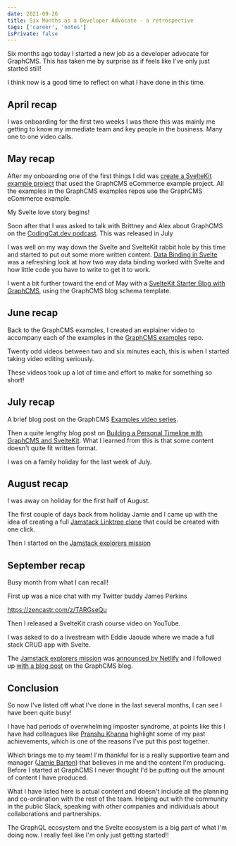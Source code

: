 ```yaml
---
date: 2021-09-26
title: Six Months as a Developer Advocate - a retrospective
tags: ['career', 'notes']
isPrivate: false
---
```


<script>
  import {
    AnchorFm,
    Tweet,
    YouTube
  } from 'sveltekit-embed'
</script>

Six months ago today I started a new job as a developer advocate for
GraphCMS. This has taken me by surprise as if feels like I've only
just started still!

<Tweet tweetLink="GraphCMS/status/1387036398314786821" />

I think now is a good time to reflect on what I have done in this
time.

## April recap

I was onboarding for the first two weeks I was there this was mainly
me getting to know my immediate team and key people in the business.
Many one to one video calls.

## May recap

After my onboarding one of the first things I did was [create a
SvelteKit example project] that used the GraphCMS eCommerce example
project. All the examples in the GraphCMS examples repos use the
GraphCMS eCommerce example.

My Svelte love story begins!

<Tweet tweetLink="spences10/status/1389682243925327874" />

Soon after that I was asked to talk with Brittney and Alex about
GraphCMS on the [CodingCat.dev podcast]. This was released in July

<AnchorFm
  episodeUrl='purrfect-dev/embed/episodes/1-31---Delivering-Digital-Content-with-GraphCMS-e14g55c/a-a650v9a' 
/>

I was well on my way down the Svelte and SvelteKit rabbit hole by this
time and started to put out some more written content. [Data Binding
in Svelte] was a refreshing look at how two way data binding worked
with Svelte and how little code you have to write to get it to work.

I went a bit further toward the end of May with a [SvelteKit Starter
Blog with GraphCMS], using the GraphCMS blog schema template.

## June recap

Back to the GraphCMS examples, I created an explainer video to
accompany each of the examples in the [GraphCMS examples] repo.

Twenty odd videos between two and six minutes each, this is when I
started taking video editing seriously.

<YouTube listId='PL5SvzogSTpeH1Szqw4tPi9ZfgXDbY8GU-'/>

These videos took up a lot of time and effort to make for something so
short!

## July recap

A brief blog post on the GraphCMS [Examples video series].

Then a quite lengthy blog post on [Building a Personal Timeline with
GraphCMS and SvelteKit]. What I learned from this is that some content
doesn't quite fit written format.

I was on a family holiday for the last week of July.

## August recap

I was away on holiday for the first half of August.

The first couple of days back from holiday Jamie and I came up with
the idea of creating a full [Jamstack Linktree clone] that could be
created with one click.

Then I started on the [Jamstack explorers mission]

## September recap

Busy month from what I can recall!

First up was a nice chat with my Twitter buddy James Perkins

https://zencastr.com/z/TARGseQu

Then I released a SvelteKit crash course video on YouTube.

<YouTube youTubeId='zH2qG9YwN3s'/>

I was asked to do a livestream with Eddie Jaoude where we made a full
stack CRUD app with Svelte.

<YouTube youTubeId='aCP6sEvmYU4'/>

The [Jamstack explorers mission] was [announced by Netlify] and I
followed up [with a blog post] on the GraphCMS blog.

## Conclusion

So now I've listed off what I've done in the last several months, I
can see I have been quite busy!

I have had periods of overwhelming imposter syndrome, at points like
this I have had colleagues like [Pranshu Khanna] highlight some of my
past achievements, which is one of the reasons I've put this post
together.

Which brings me to my team! I'm thankful for is a really supportive
team and manager ([Jamie Barton]) that believes in me and the content
I'm producing. Before I started at GraphCMS I never thought I'd be
putting out the amount of content I have produced.

What I have listed here is actual content and doesn't include all the
planning and co-ordination with the rest of the team. Helping out with
the community in the public Slack, speaking with other companies and
individuals about collaborations and partnerships.

The GraphQL ecosystem and the Svelte ecosystem is a big part of what
I'm doing now. I really feel like I'm only just getting started!!

<!-- Links -->

[create a sveltekit example project]:
  https://github.com/GraphCMS/graphcms-examples/tree/master/with-sveltekit
[sveltekit starter blog with graphcms]:
  https://graphcms.com/blog/sveltekit-starter-blog-with-graphcms
[graphcms examples]: https://github.com/GraphCMS/graphcms-examples/
[codingcat.dev podcast]:
  https://codingcat.dev/podcast/1-31-delivering-digital-content-with-graphcms
[data binding in svelte]:
  https://graphcms.com/blog/data-binding-in-svelte
[jamstack linktree clone]:
  https://scottspence.com/posts/once-click-links-page
[examples video series]:
  https://graphcms.com/blog/graphcms-examples-series
[building a personal timeline with graphcms and sveltekit]:
  https://graphcms.com/blog/build-a-personal-timeline-with-graphcms-and-sveltekit
[jamstack explorers mission]:
  https://explorers.netlify.com/learn/building-with-sveltekit-and-graphcms
[announced by netlify]:
  https://twitter.com/Netlify/status/1439974131290755078
[with a blog post]:
  https://graphcms.com/blog/build-with-sveltekit-and-graphcms
[jamie barton]: https://twitter.com/notrab
[pranshu khanna]: https://twitter.com/inmypranshoes
